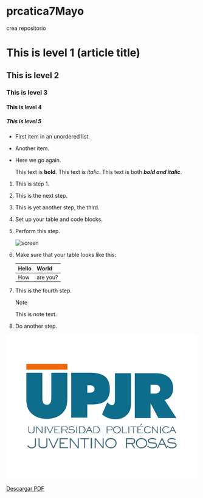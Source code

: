 # prcatica7Mayo
crea repositorio

# This is level 1 (article title)
## This is level 2
### This is level 3
#### This is level 4
##### This is level 5


* First item in an unordered list.
* Another item.
* Here we go again.


   This text is **bold**.
   This text is *italic*.
   This text is both ***bold and italic***.



1. This is step 1.
1. This is the next step.
1. This is yet another step, the third.



1. Set up your table and code blocks.
1. Perform this step.

   ![screen](https://experienceleague.adobe.com/docs/contributor/assets/adobe_standard_logo.png?lang=es)

1. Make sure that your table looks like this:

   | Hello | World |
   |---|---|
   | How | are you? |

1. This is the fourth step.

   >[!NOTE]
   >
   >This is note text.

1. Do another step.




![Upjr Logo](logo_upjr.png)


[Descargar PDF](robot.pdf)


